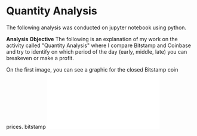 # Quantity Analysis
The following analysis was conducted on jupyter notebook using python.

**Analysis Objective**
The following is an explanation of my work on the activity called "Quantity Analysis" where I compare Bitstamp and Coinbase and try to identify on which period of the day (early, middle, late) you can breakeven or make a profit. 


On the first image, you can see a graphic for the closed Bitstamp coin prices. 
bitstamp
![Bitstamp prices](u.pdf)









